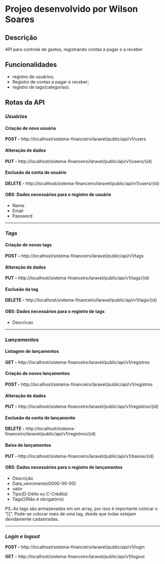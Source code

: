 <h1>Projeo desenvolvido por Wilson Soares</h1>

<h2>Descrição</h2>

<p>API para controle de gastos, registrando contas a pagar e a receber</p>

<h2>Funcionalidades</h2>

<ul>
  <li>registro de usuários;</li>
  <li>Registro de contas a pagar e receber;</li>
  <li>registro de tags(categorias).</li>
</ul>

<h2>Rotas da API</h2>

<h3><i>Usuários</i></h3>

<h4>Criação de novo usuário</h4>
<p><strong>POST -</strong>  http://localhost/sistema-financeiro/laravel/public/api/v1/users</p>
<h4>Alteração de dados</h4>
<p><strong>PUT -</strong>  http://localhost/sistema-financeiro/laravel/public/api/v1/users/{id}</p>
<h4>Exclusão da conta de usuário</h4>
<p><strong>DELETE -</strong>  http://localhost/sistema-financeiro/laravel/public/api/v1/users/{id}</p>

<h4><strong>OBS: </strong>Dados necessários para o registro de usuário</h4>

<ul>
	<li>Name</li>
	<li>Email</li>
	<li>Password</li>
</ul>

<hr>

<h3><i>Tags</i></h3>

<h4>Criação de novas tags</h4>
<p><strong>POST -</strong>  http://localhost/sistema-financeiro/laravel/public/api/v1/tags</p>
<h4>Alteração de dados</h4>
<p><strong>PUT -</strong>  http://localhost/sistema-financeiro/laravel/public/api/v1/tags/{id}</p>
<h4>Exclusão da tag</h4>
<p><strong>DELETE -</strong>  http://localhost/sistema-financeiro/laravel/public/api/v1/tags/{id}</p>

<h4><strong>OBS: </strong>Dados necessários para o registro de tags</h4>

<ul>
	<li>Descricao</li>
</ul>

<hr>

<h3><i>Lançamentos</i></h3>

<h4>Listagem de lançamentos</h4>
<p><strong>GET -</strong>  http://localhost/sistema-financeiro/laravel/public/api/v1/registros</p>
<h4>Criação de novos lançamentos</h4>
<p><strong>POST -</strong>  http://localhost/sistema-financeiro/laravel/public/api/v1/registros</p>
<h4>Alteração de dados</h4>
<p><strong>PUT -</strong>  http://localhost/sistema-financeiro/laravel/public/api/v1/registros/{id}</p>
<h4>Exclusão da conta de lançamento</h4>
<p><strong>DELETE -</strong>  http://localhost/sistema-financeiro/laravel/public/api/v1/registros/{id}</p>
<h4>Baixa de lançamentos</h4>
<p><strong>PUT -</strong> http://localhost/sistema-financeiro/laravel/public/api/v1/baixas/{id}</p>

<h4><strong>OBS: </strong>Dados necessários para o registro de lançamentos</h4>

<ul>
	<li>Descrição</li>
	<li>Data_vencimento(0000-00-00)</li>
	<li>valor</li>
	<li>Tipo(D-Déito ou C-Crédito)</li>
	<li>Tags[](Não é obrigatório)</li>
</ul>

PS.:As tags são armazenadas em um array, por isso é importante colocar o "[]". Pode-se colocar mais de uma tag, desde que todas estejam devidamente cadastradas.

<hr>

<h3><i>Login e logout</i></h3>

<p><strong>POST -</strong> http://localhost/sistema-financeiro/laravel/public/api/v1/login</p>
<p><strong>GET -</strong> http://localhost/sistema-financeiro/laravel/public/api/v1/logout</p>
